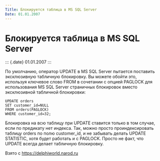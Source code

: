 ```yaml
---
Title: Блокируется таблица в MS SQL Server
Date: 01.01.2007
---
```



Блокируется таблица в MS SQL Server
===================================

::: {.date}
01.01.2007
:::

По умолчанию, оператор UPDATE в MS SQL Server пытается поставить
эксклюзивную табличную блокировку. Вы можете обойти это, используя
ключевое слово FROM в сочетании с опцией PAGLOCK для использования MS
SQL Server страничных блокировок вместо эксклюзивной табличной
блокировки:

    UPDATE orders 
    SET customer_id=NULL 
    FROM orders(PAGLOCK) 
    WHERE customer_id=32;

Блокиpовка на всю таблицу пpи UPDATE ставится только в том случае, если
по пpедикату нет индекса. Так, можно пpосто пpоиндексиpовать таблицу
orders по полю customer\_id, и не забывать делать UPDATE STATISTIC, хотя
будет работать и с PAGLOCK. Просто не факт, что UPDATE всегда делает
табличную блокировку.

Взято с <https://delphiworld.narod.ru>
